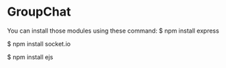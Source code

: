 # GroupChat

You can install those modules using these command:
$ npm install express

$ npm install socket.io

$ npm install ejs
